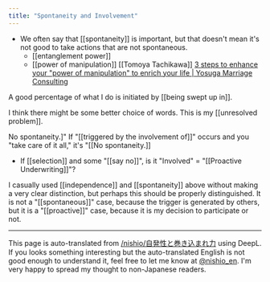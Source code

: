 ```yaml
---
title: "Spontaneity and Involvement"
---
```


- We often say that [[spontaneity]] is important, but that doesn't mean it's not good to take actions that are not spontaneous.
    - [[entanglement power]]
    - [[power of manipulation]] [[Tomoya Tachikawa]] [3 steps to enhance your "power of manipulation" to enrich your life | Yosuga Marriage Consulting](https://yosuga-kekkon.com/2018/12/post-698/)

A good percentage of what I do is initiated by [[being swept up in]].

I think there might be some better choice of words.
This is my [[unresolved problem]].

No spontaneity.]" If "[[triggered by the involvement of]]" occurs and you "take care of it all," it's "[[No spontaneity.]]
- If [[selection]] and some "[[say no]]", is it "Involved" = "[[Proactive Underwriting]]"?

I casually used [[independence]] and [[spontaneity]] above without making a very clear distinction, but perhaps this should be properly distinguished.
It is not a "[[spontaneous]]" case, because the trigger is generated by others, but it is a "[[proactive]]" case, because it is my decision to participate or not.

---
This page is auto-translated from [/nishio/自発性と巻き込まれ力](https://scrapbox.io/nishio/自発性と巻き込まれ力) using DeepL. If you looks something interesting but the auto-translated English is not good enough to understand it, feel free to let me know at [@nishio_en](https://twitter.com/nishio_en). I'm very happy to spread my thought to non-Japanese readers.
